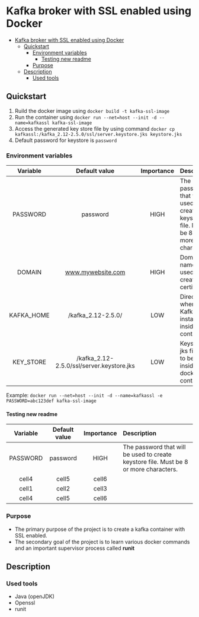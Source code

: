 # Kafka broker with SSL enabled using Docker
- [Kafka broker with SSL enabled using Docker](#kafka-broker-with-ssl-enabled-using-docker)
  * [Quickstart](#quickstart)
    + [Environment variables](#environment-variables)
      - [Testing new readme](#testing-new-readme)
    + [Purpose](#purpose)
  * [Description](#description)
    + [Used tools](#used-tools)
    
## Quickstart
1. Ruild the docker image using `docker build -t kafka-ssl-image`
2. Run the container using `docker run --net=host --init -d --name=kafkassl kafka-ssl-image`
3. Access the generated key store file by using command `docker cp kafkassl:/kafka_2.12-2.5.0/ssl/server.keystore.jks keystore.jks`
4. Default password for keystore is `password`

### Environment variables

| Variable   | Default value                             | Importance | Description                                                                                | 
|:----------:|:-----------------------------------------:|:----------:|:-------------------------------------------------------------------------------------------|
| PASSWORD   | password                                  | HIGH       | The password that will be used to create keystore file. Must be 8 or more characters.      |
| DOMAIN     | www.mywebsite.com                         | HIGH       | Domain name to be used while creating the certificate.                                     |
| KAFKA_HOME | /kafka_2.12-2.5.0/                        | LOW        | Directory where Kafka is installed inside the container.                                   |
| KEY_STORE  | /kafka_2.12-2.5.0/ssl/server.keystore.jks | LOW        | Keystore jks file path to be used inside docker container.                                 | 


Example: `docker run --net=host --init -d --name=kafkassl -e PASSWORD=abc123def kafka-ssl-image`

#### Testing new readme

| Variable | Default value  | Importance | Description |
|:--------:|:-------:|:--------:|:--------|
| PASSWORD   | password   | HIGH   | The password that will be used to create keystore file. Must be 8 or more characters. |
| cell4   | cell5   | cell6   | |
| cell1   | cell2   | cell3   | |
| cell4   | cell5   | cell6   | |

### Purpose
- The primary purpose of the project is to create a kafka container with SSL enabled.
- The secondary goal of the project is to learn various docker commands and an important supervisor process called **runit**

## Description

### Used tools

- Java (openJDK)
- Openssl
- runit
